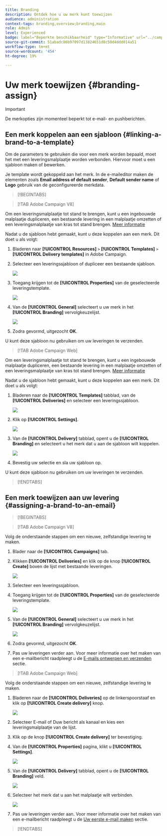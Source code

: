 ```yaml
---
title: Branding
description: Ontdek hoe u uw merk kunt toewijzen
audience: administration
context-tags: branding,overview;branding,main
role: Admin
level: Experienced
badge: label="Beperkte beschikbaarheid" type="Informative" url="../campaign-standard-migration-home.md" tooltip="Beperkt tot gemigreerde gebruikers in Campaign Standard"
source-git-commit: 51abadc86b97097d13824651d8c50d4ddd014a51
workflow-type: tm+mt
source-wordcount: '454'
ht-degree: 19%

---
```


# Uw merk toewijzen {#branding-assign}

>[!IMPORTANT]
>
>De merkopties zijn momenteel beperkt tot e-mail- en pushberichten.

## Een merk koppelen aan een sjabloon {#linking-a-brand-to-a-template}

Om de parameters te gebruiken die voor een merk worden bepaald, moet het met een leveringsmalplaatje worden verbonden. Hiervoor moet u een sjabloon maken of bewerken.

Je template wordt gekoppeld aan het merk. In de e-maileditor maken de elementen zoals **Email address of default sender**, **Default sender name** of **Logo** gebruik van de geconfigureerde merkdata.

>[!BEGINTABS]

>[!TAB Adobe Campaign V8]

Om een leveringsmalplaatje tot stand te brengen, kunt u een ingebouwde malplaatje dupliceren, een bestaande levering in een malplaatje omzetten of een leveringsmalplaatje van kras tot stand brengen. [Meer informatie](https://experienceleague.adobe.com/en/docs/campaign/campaign-v8/send/create-templates)

Nadat u de sjabloon hebt gemaakt, kunt u deze koppelen aan een merk. Dit doet u als volgt:

1. Bladeren naar **[!UICONTROL Resources]** `>` **[!UICONTROL Templates]** `>` **[!UICONTROL Delivery templates]** in Adobe Campaign.

1. Selecteer een leveringssjabloon of dupliceer een bestaande sjabloon.

   ![](assets/branding_assign_V8_1.png)

1. Toegang krijgen tot de **[!UICONTROL Properties]** van de geselecteerde leveringstemplate.

   ![](assets/branding_assign_V8_2.png)

1. Van de **[!UICONTROL General]** selecteert u uw merk in het **[!UICONTROL Branding]** vervolgkeuzelijst.

   ![](assets/branding_assign_V8_3.png)

1. Zodra gevormd, uitgezocht **OK**.

U kunt deze sjabloon nu gebruiken om uw leveringen te verzenden.

>[!TAB Adobe Campaign Web]

Om een leveringsmalplaatje tot stand te brengen, kunt u een ingebouwde malplaatje dupliceren, een bestaande levering in een malplaatje omzetten of een leveringsmalplaatje van kras tot stand brengen. [Meer informatie](https://experienceleague.adobe.com/en/docs/campaign-web/v8/msg/delivery-template)

Nadat u de sjabloon hebt gemaakt, kunt u deze koppelen aan een merk. Dit doet u als volgt:

1. Bladeren naar de **[!UICONTROL Templates]** tabblad, van de **[!UICONTROL Deliveries]** en selecteer een leveringssjabloon.

   ![](assets/branding_assign_web_1.png)

1. Klik op **[!UICONTROL Settings]**.

   ![](assets/branding_assign_web_2.png)

1. Van de **[!UICONTROL Delivery]** tabblad, opent u de **[!UICONTROL Branding]** en selecteert u het merk dat u aan de sjabloon wilt koppelen.

   ![](assets/branding_assign_web_3.png)

1. Bevestig uw selectie en sla uw sjabloon op.

U kunt deze sjabloon nu gebruiken om uw leveringen te verzenden.

>[!ENDTABS]

## Een merk toewijzen aan uw levering {#assigning-a-brand-to-an-email}

>[!BEGINTABS]

>[!TAB Adobe Campaign V8]

Volg de onderstaande stappen om een nieuwe, zelfstandige levering te maken.

1. Blader naar de **[!UICONTROL Campaigns]** tab.

1. Klikken **[!UICONTROL Deliveries]** en klik op de knop **[!UICONTROL Create]** boven de lijst met bestaande leveringen.

   ![](assets/branding_assign_V8_4.png)

1. Selecteer een leveringssjabloon.

1. Toegang krijgen tot de **[!UICONTROL Properties]** van de geselecteerde leveringstemplate.

   ![](assets/branding_assign_V8_5.png)

1. Van de **[!UICONTROL General]** selecteert u uw merk in het **[!UICONTROL Branding]** vervolgkeuzelijst.

   ![](assets/branding_assign_V8_6.png)

1. Zodra gevormd, uitgezocht **OK**.

1. Pas uw leveringen verder aan. Voor meer informatie over het maken van een e-mailbericht raadpleegt u de [E-mails ontwerpen en verzenden](https://experienceleague.adobe.com/en/docs/campaign-web/v8/msg/email/create-email) sectie.

>[!TAB Adobe Campaign Web]

Volg de onderstaande stappen om een nieuwe, zelfstandige levering te maken.

1. Bladeren naar de **[!UICONTROL Deliveries]** op de linkerspoorstaaf en klik op **[!UICONTROL Create delivery]** knop.

   ![](assets/branding_assign_web_4.png)

1. Selecteer E-mail of Duw bericht als kanaal en kies een leveringsmalplaatje van de lijst.

1. Klik op de knop **[!UICONTROL Create delivery]** ter bevestiging.

1. Van de **[!UICONTROL Properties]** pagina, klikt u **[!UICONTROL Settings]**.

   ![](assets/branding_assign_web_5.png)

1. Van de **[!UICONTROL Delivery]** tabblad, opent u de **[!UICONTROL Branding]** veld.

   ![](assets/branding_assign_web_6.png)

1. Selecteer het merk dat u aan het malplaatje wilt verbinden.

   ![](assets/branding_assign_web_7.png)

1. Pas uw leveringen verder aan. Voor meer informatie over het maken van een e-mailbericht raadpleegt u de [Uw eerste e-mail maken](https://experienceleague.adobe.com/en/docs/campaign-web/v8/msg/email/create-email) sectie.

>[!ENDTABS]
